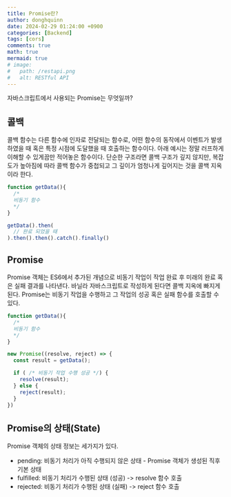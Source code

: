 ```yaml
---
title: Promise란?
author: donghquinn
date: 2024-02-29 01:24:00 +0900
categories: [Backend]
tags: [cors]
comments: true
math: true
mermaid: true
# image:
#   path: /restapi.png
#   alt: RESTful API
---
```


자바스크립트에서 사용되는 Promise는 무엇일까?

## 콜백

콜백 함수는 다른 함수에 인자로 전달되는 함수로, 어떤 함수의 동작에서 이벤트가 발생하였을 때 혹은 특정 시점에 도달했을 때 호출하는 함수이다.
아래 예시는 정말 러프하게 이해할 수 있게끔만 적어놓은 함수이다. 단순한 구조라면 콜백 구조가 깊지 않지만, 복잡도가 높아짐에 따라 콜백 함수가 중첩되고 그 깊이가 엄청나게 깊어지는 것을 콜백 지옥이라 한다.

```js
function getData(){
  /*
  비동기 함수
  */
}

getData().then(
  // 완료 되었을 때
).then().then().catch().finally()
```

## Promise

Promise 객체는 ES6에서 추가된 개념으로 비동기 작업이 작업 완료 후 미래의 완료 혹은 실패 결과를 나타낸다.
바닐라 자바스크립트로 작성하게 된다면 콜백 지옥에 빠지게 된다.
Promise는 비동기 작업을 수행하고 그 작업의 성공 혹은 실패 함수를 호출할 수 있다.

```js
function getData(){
  /*
  비동기 함수
  */
}

new Promise((resolve, reject) => {
  const result = getData();

  if ( /* 비동기 작업 수행 성공 */) {
    resolve(result);
  } else {
    reject(result);
  }
})
```

## Promise의 상태(State)

Promise 객체의 상태 정보는 세가지가 있다.

- pending: 비동기 처리가 아직 수행되지 않은 상태 - Promise 객체가 생성된 직후 기본 상태
- fulfilled: 비동기 처리가 수행된 상태 (성공) -> resolve 함수 호출
- rejected: 비동기 처리가 수행된 상태 (실패) -> reject 함수 호출
